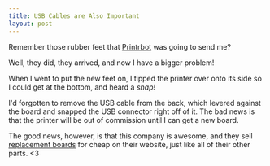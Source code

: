 ```yaml
---
title: USB Cables are Also Important
layout: post
---
```


Remember those rubber feet that [Printrbot](twitter.com/printrbot) was going to send me? 

Well, they did, they arrived, and now I have a bigger problem!

When I went to put the new feet on, I tipped the printer over onto its side so I could get at the bottom, and heard a *snap!*

I'd forgotten to remove the USB cable from the back, which levered against the board and snapped the USB connector right off of it. The bad news is that the printer will be out of commission until I can get a new board.

The good news, however, is that this company is awesome, and they sell [replacement boards](http://printrbot.com/shop/printrboard-rev-f/) for cheap on their website, just like all of their other parts. <3

